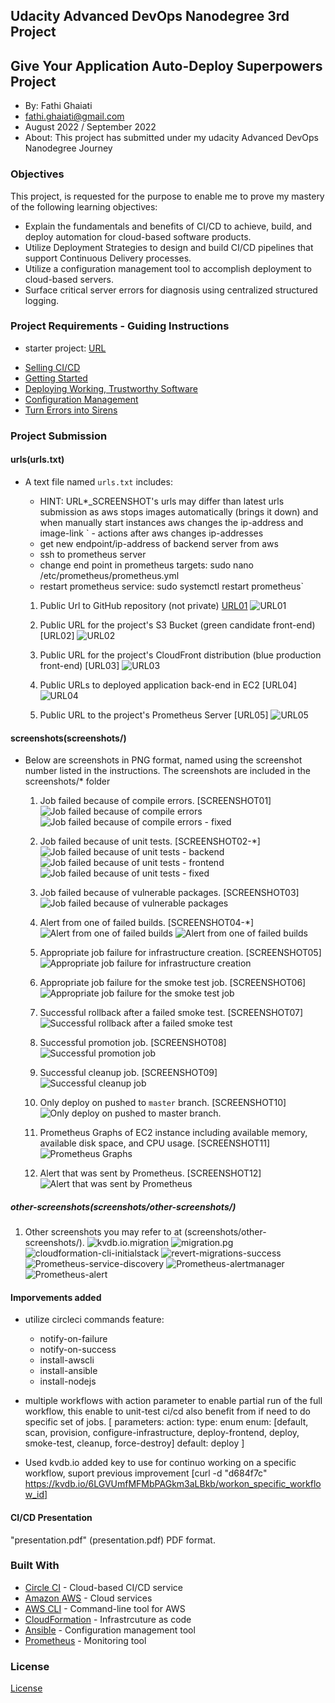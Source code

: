 ## Udacity Advanced DevOps Nanodegree 3rd Project
## Give Your Application Auto-Deploy Superpowers Project
 
- By: Fathi Ghaiati
- fathi.ghaiati@gmail.com
- August 2022 / September 2022
- About: This project has submitted under my udacity Advanced DevOps Nanodegree Journey

### Objectives
This project, is requested for the purpose to enable me to prove my mastery of the following learning objectives:

- Explain the fundamentals and benefits of CI/CD to achieve, build, and deploy automation for cloud-based software products.
- Utilize Deployment Strategies to design and build CI/CD pipelines that support Continuous Delivery processes.
- Utilize a configuration management tool to accomplish deployment to cloud-based servers.
- Surface critical server errors for diagnosis using centralized structured logging.

### Project Requirements - Guiding Instructions 
- starter project: [URL](https://github.com/udacity/cdond-c3-projectstarter)

* [Selling CI/CD](instructions/0-selling-cicd.md)
* [Getting Started](instructions/1-getting-started.md)
* [Deploying Working, Trustworthy Software](instructions/2-deploying-trustworthy-code.md)
* [Configuration Management](instructions/3-configuration-management.md)
* [Turn Errors into Sirens](instructions/4-turn-errors-into-sirens.md)

### Project Submission

#### urls(urls.txt)
- A text file named `urls.txt` includes:
  - HINT: URL*_SCREENSHOT's urls may differ than latest urls submission as aws stops images automatically (brings it down) and when manually start instances aws changes the ip-address and image-link
` - actions after aws changes ip-addresses
  - get new endpoint/ip-address of backend server from aws
  - ssh to prometheus server
  - change end point in prometheus targets: sudo nano /etc/prometheus/prometheus.yml
  - restart prometheus service: sudo systemctl restart prometheus`
     
  1. Public Url to GitHub repository (not private) [URL01](https://github.com/fghaiati/uda-fg-cicd)
  ![URL01](screenshots/URL01_SCREENSHOT.png)

  1. Public URL for the project's S3 Bucket (green candidate front-end) [URL02]
  ![URL02](screenshots/URL02_SCREENSHOT.png)

  1. Public URL for the project's CloudFront distribution (blue production front-end) [URL03]
  ![URL03](screenshots/URL03_SCREENSHOT.png)

  1. Public URLs to deployed application back-end in EC2 [URL04]
  ![URL04](screenshots/URL04_SCREENSHOT.png)

  1. Public URL to the project's Prometheus Server [URL05]
  ![URL05](screenshots/URL05_SCREENSHOT.png)


#### screenshots(screenshots/)
- Below are screenshots in PNG format, named using the screenshot number listed in the instructions. The screenshots are included in the screenshots/* folder

  1. Job failed because of compile errors. [SCREENSHOT01]
  ![Job failed because of compile errors](screenshots/SCREENSHOT01.png)
  ![Job failed because of compile errors - fixed](screenshots/SCREENSHOT01-FIXED.png)
  
  1. Job failed because of unit tests. [SCREENSHOT02-*]
  ![Job failed because of unit tests - backend](screenshots/SCREENSHOT02-backend-unit-test.png)
  ![Job failed because of unit tests - frontend](screenshots/SCREENSHOT02-frontend-unit-test.png)
  ![Job failed because of unit tests - fixed](screenshots/SCREENSHOT02-FIXED.png)
  
  1. Job failed because of vulnerable packages. [SCREENSHOT03]
  ![Job failed because of vulnerable packages](screenshots/SCREENSHOT03.png)

  1. Alert from one of failed builds. [SCREENSHOT04-*]
  ![Alert from one of failed builds](screenshots/SCREENSHOT04-SLACK.png)
  ![Alert from one of failed builds](screenshots/SCREENSHOT04-EMAIL.png)

  1. Appropriate job failure for infrastructure creation. [SCREENSHOT05]
  ![Appropriate job failure for infrastructure creation](screenshots/SCREENSHOT05.png)

  1. Appropriate job failure for the smoke test job. [SCREENSHOT06]
  ![Appropriate job failure for the smoke test job](screenshots/SCREENSHOT06.png)

  1. Successful rollback after a failed smoke test. [SCREENSHOT07]  
  ![Successful rollback after a failed smoke test](screenshots/SCREENSHOT07.png)

  1. Successful promotion job. [SCREENSHOT08]
  ![Successful promotion job](screenshots/SCREENSHOT08.png)

  1. Successful cleanup job. [SCREENSHOT09]
  ![Successful cleanup job](screenshots/SCREENSHOT09.png)

  1. Only deploy on pushed to `master` branch. [SCREENSHOT10]
  ![Only deploy on pushed to `master` branch.](screenshots/SCREENSHOT10.png)

  1. Prometheus Graphs of EC2 instance including available memory, available disk space, and CPU usage. [SCREENSHOT11]
  ![Prometheus Graphs](screenshots/SCREENSHOT11.png)

  1. Alert that was sent by Prometheus. [SCREENSHOT12]
  ![Alert that was sent by Prometheus](screenshots/SCREENSHOT12.png)

##### other-screenshots(screenshots/other-screenshots/)
  1. Other screenshots you may refer to at (screenshots/other-screenshots/). 
  ![kvdb.io.migration](screenshots/other-screenshots/kvdb.io.migration.png)
  ![migration.pg](screenshots/other-screenshots/migration.pg.png)
  ![cloudformation-cli-initialstack](screenshots/other-screenshots/cloudformation-cli-initialstack.png)
  ![revert-migrations-success](screenshots/other-screenshots/revert-migrations-success.png)
  ![Prometheus-service-discovery](screenshots/other-screenshots/Prometheus-service-discovery.png)
  ![Prometheus-alertmanager](screenshots/other-screenshots/Prometheus-alertmanager.png)
  ![Prometheus-alert](screenshots/other-screenshots/Prometheus-alert.png)

#### Imporvements added
- utilize circleci commands feature:
  * notify-on-failure
  * notify-on-success
  * install-awscli
  * install-ansible
  * install-nodejs 

- multiple workflows with action parameter to enable partial run of the full workflow, this enable to unit-test ci/cd also benefit from if need to do specific set of jobs. 
[
parameters:
  action:
    type: enum
    enum: [default, scan, provision, configure-infrastructure, deploy-frontend, deploy, smoke-test, cleanup, force-destroy]
    default: deploy
]

- Used kvdb.io added key to use for continuo working on a specific workflow, suport previous improvement
[curl -d "d684f7c" https://kvdb.io/6LGVUmfMFMbPAGkm3aLBkb/workon_specific_workflow_id]

#### CI/CD Presentation 
"presentation.pdf" (presentation.pdf) PDF format. 

### Built With

- [Circle CI](www.circleci.com) - Cloud-based CI/CD service
- [Amazon AWS](https://aws.amazon.com/) - Cloud services
- [AWS CLI](https://aws.amazon.com/cli/) - Command-line tool for AWS
- [CloudFormation](https://aws.amazon.com/cloudformation/) - Infrastrcuture as code
- [Ansible](https://www.ansible.com/) - Configuration management tool
- [Prometheus](https://prometheus.io/) - Monitoring tool

### License

[License](LICENSE.md)
